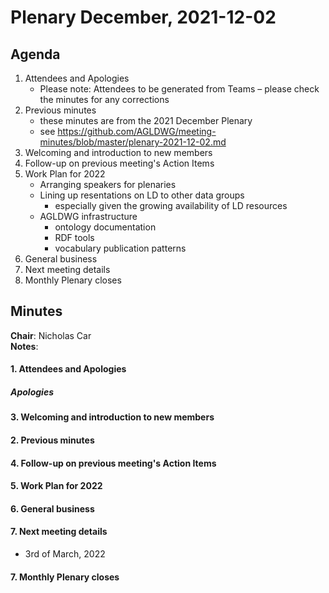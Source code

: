# Plenary December, 2021-12-02

## Agenda

1. Attendees and Apologies
    * Please note: Attendees to be generated from Teams – please check the minutes for any corrections
2. Previous minutes
    * these minutes are from the 2021 December Plenary
    * see https://github.com/AGLDWG/meeting-minutes/blob/master/plenary-2021-12-02.md
3. Welcoming and introduction to new members
4. Follow-up on previous meeting's Action Items
5. Work Plan for 2022
    * Arranging speakers for plenaries
    * Lining up resentations on LD to other data groups
        * especially given the growing availability of LD resources
    * AGLDWG infrastructure
        * ontology documentation
        * RDF tools
        * vocabulary publication patterns
7. General business 
8. Next meeting details
9. Monthly Plenary closes

## Minutes

**Chair**: Nicholas Car  
**Notes**: 

#### 1. Attendees and Apologies

##### Apologies

#### 3. Welcoming and introduction to new members 
    
#### 2. Previous minutes

#### 4. Follow-up on previous meeting's Action Items

#### 5. Work Plan for 2022

#### 6. General business 

#### 7. Next meeting details

* 3rd of March, 2022

#### 7. Monthly Plenary closes
